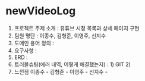 # newVideoLog
1. 프로젝트 주제 소개
  : 유튜브 시청 목록과 상세 페이지 구현
2. 팀원 명단
  : 이종수, 김형준, 이영주, 신지수
3. 도메인 용어 정의
  : 
4. 요구사항 : 
5.  ERD : 
6. 트러블슈팅(에러 내역, 어떻게 해결했는지) : 1) GIT 
              2) 
7. 느낀점
 이종수 - 
 김형준 - 
 이영주 - 
 신지수 - 
